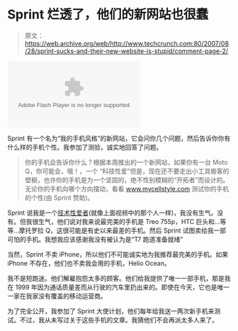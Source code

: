 # Sprint 烂透了，他们的新网站也很蠢

> 原文：<https://web.archive.org/web/http://www.techcrunch.com:80/2007/08/28/sprint-sucks-and-their-new-website-is-stupid/comment-page-2/>

<param name="movie" value="http://www.youtube.com/v/qVdE74VPOYA"><param name="wmode" value="transparent"><embed src="https://web.archive.org/web/20090825184731oe_/http://www.youtube.com/v/qVdE74VPOYA" type="application/x-shockwave-flash" wmode="transparent">

Sprint 有一个名为“我的手机风格”的新网站，它会问你几个问题，然后告诉你你有什么样的手机个性。我参加了测验，诚实地回答了问题。

> 你的手机会告诉你什么？根据本周推出的一个新网站，如果你有一台 Moto Q，你可能会，哦！，一个
> “科技性爱”但是，现在还不要走出小工具极客的壁橱，也许你的手机是为一个坚固的，绝不性别模糊的“开拓者”而设计的。无论你的手机向哪个方向摆动，看看 www.mycellstyle.com 测试你的手机的个性(由 Sprint 赞助)。

Sprint 说我是一个[技术性爱者](https://web.archive.org/web/20090825184731/http://mycellstyle.com/techno)(就像上面视频中的那个人一样)，我没有生气。没有。但我很生气，他们说对我来说最完美的手机是 Treo 755p，HTC 巨头和…等等…摩托罗拉 Q，这很可能是有史以来最差的手机。然后 Sprint 试图卖给我一部可怕的手机。我想我应该感谢我没有被认为是“T7 跑道准备就绪”

当然，Sprint 不卖 iPhone，所以他们不可能诚实地为我推荐最完美的手机。如果 iPhone 不存在，他们也不卖我会用的手机，Helio Ocean。

我不是短跑迷。他们解雇抱怨太多的顾客。他们给我提供了唯一一部手机，那是我在 1999 年因为通话质量差而从行驶的汽车里扔出来的。即使在今天，它也是唯一一家在我家没有覆盖的移动运营商。

为了完全公开，我参加了 Sprint 大使计划，他们每年给我送一两次新手机来测试。不过，我从未写过关于这些手机的文章。我猜他们不会再派太多人来了。